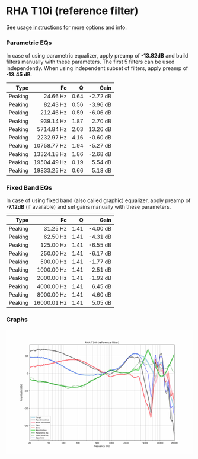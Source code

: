 # RHA T10i (reference filter)
See [usage instructions](https://github.com/jaakkopasanen/AutoEq#usage) for more options and info.

### Parametric EQs
In case of using parametric equalizer, apply preamp of **-13.82dB** and build filters manually
with these parameters. The first 5 filters can be used independently.
When using independent subset of filters, apply preamp of **-13.45 dB**.

| Type    | Fc          |    Q | Gain     |
|--------:|------------:|-----:|---------:|
| Peaking | 24.66 Hz    | 0.64 | -2.72 dB |
| Peaking | 82.43 Hz    | 0.56 | -3.96 dB |
| Peaking | 212.46 Hz   | 0.59 | -6.06 dB |
| Peaking | 939.14 Hz   | 1.87 | 2.70 dB  |
| Peaking | 5714.84 Hz  | 2.03 | 13.26 dB |
| Peaking | 2232.97 Hz  | 4.16 | -0.60 dB |
| Peaking | 10758.77 Hz | 1.94 | -5.27 dB |
| Peaking | 13324.18 Hz | 1.86 | -2.68 dB |
| Peaking | 19504.49 Hz | 0.19 | 5.54 dB  |
| Peaking | 19833.25 Hz | 0.66 | 5.18 dB  |

### Fixed Band EQs
In case of using fixed band (also called graphic) equalizer, apply preamp of **-7.12dB**
(if available) and set gains manually with these parameters.

| Type    | Fc          |    Q | Gain     |
|--------:|------------:|-----:|---------:|
| Peaking | 31.25 Hz    | 1.41 | -4.00 dB |
| Peaking | 62.50 Hz    | 1.41 | -4.31 dB |
| Peaking | 125.00 Hz   | 1.41 | -6.55 dB |
| Peaking | 250.00 Hz   | 1.41 | -6.17 dB |
| Peaking | 500.00 Hz   | 1.41 | -1.77 dB |
| Peaking | 1000.00 Hz  | 1.41 | 2.51 dB  |
| Peaking | 2000.00 Hz  | 1.41 | -1.92 dB |
| Peaking | 4000.00 Hz  | 1.41 | 6.45 dB  |
| Peaking | 8000.00 Hz  | 1.41 | 4.60 dB  |
| Peaking | 16000.01 Hz | 1.41 | 5.05 dB  |

### Graphs
![](./RHA%20T10i%20(reference%20filter).png)